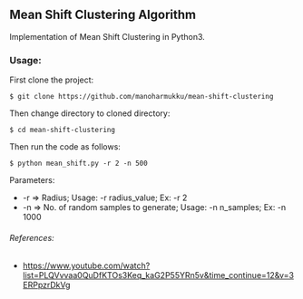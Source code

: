 ## Mean Shift Clustering Algorithm

Implementation of Mean Shift Clustering in Python3.

### Usage:

First clone the project:

```
$ git clone https://github.com/manoharmukku/mean-shift-clustering
```

Then change directory to cloned directory:
```
$ cd mean-shift-clustering
```

Then run the code as follows:

```
$ python mean_shift.py -r 2 -n 500
```

Parameters:
* -r => Radius; Usage: -r radius_value; Ex: -r 2
* -n => No. of random samples to generate; Usage: -n n_samples; Ex: -n 1000

###### References:
* https://www.youtube.com/watch?list=PLQVvvaa0QuDfKTOs3Keq_kaG2P55YRn5v&time_continue=12&v=3ERPpzrDkVg
